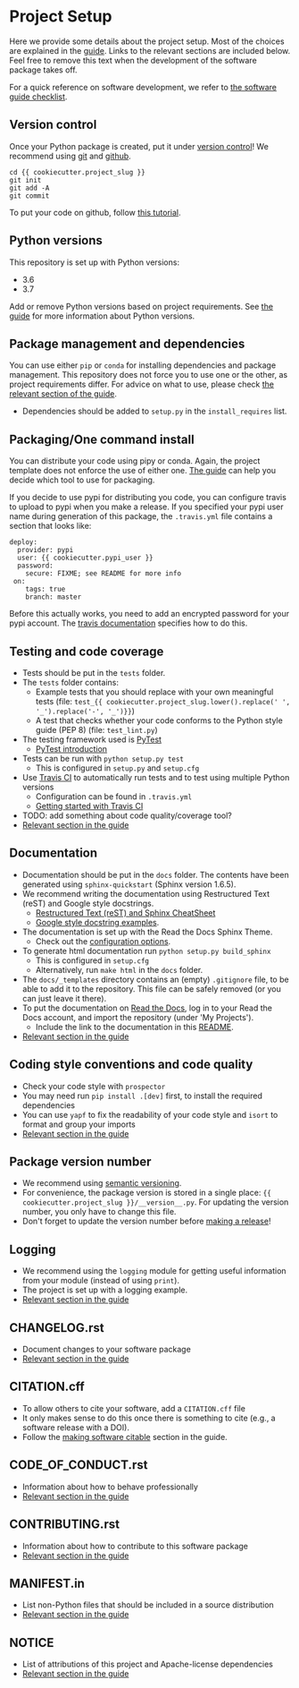 Project Setup
=============

Here we provide some details about the project setup. Most of the
choices are explained in the [guide](https://guide.esciencecenter.nl).
Links to the relevant sections are included below. Feel free to remove
this text when the development of the software package takes off.

For a quick reference on software development, we refer to [the software
guide checklist](https://guide.esciencecenter.nl/best_practices/checklist.html).

Version control
---------------

Once your Python package is created, put it under [version
control](https://guide.esciencecenter.nl/best_practices/version_control.html)!
We recommend using [git](http://git-scm.com/) and
[github](https://github.com/).

``` {.sourceCode .console}
cd {{ cookiecutter.project_slug }}
git init
git add -A
git commit
```

To put your code on github, follow [this
tutorial](https://help.github.com/articles/adding-an-existing-project-to-github-using-the-command-line/).

Python versions
---------------

This repository is set up with Python versions:

-   3.6
-   3.7

Add or remove Python versions based on project requirements. See [the
guide](https://guide.esciencecenter.nl/best_practices/language_guides/python.html)
for more information about Python versions.

Package management and dependencies
-----------------------------------

You can use either `pip` or `conda` for
installing dependencies and package management. This repository does not
force you to use one or the other, as project requirements differ. For
advice on what to use, please check [the relevant section of the
guide](https://guide.esciencecenter.nl/best_practices/language_guides/python.html#dependencies-and-package-management).

-   Dependencies should be added to `setup.py` in the
    `install_requires` list.

Packaging/One command install
-----------------------------

You can distribute your code using pipy or conda. Again, the project
template does not enforce the use of either one. [The
guide](https://guide.esciencecenter.nl/best_practices/language_guides/python.html#building-and-packaging-code)
can help you decide which tool to use for packaging.

If you decide to use pypi for distributing you code, you can configure
travis to upload to pypi when you make a release. If you specified your
pypi user name during generation of this package, the `.travis.yml` file
contains a section that looks like:

``` {.sourceCode .yaml}
deploy:
  provider: pypi
  user: {{ cookiecutter.pypi_user }}
  password:
    secure: FIXME; see README for more info
 on:
    tags: true
    branch: master
```

Before this actually works, you need to add an encrypted password for
your pypi account. The [travis
documentation](https://docs.travis-ci.com/user/deployment/pypi/)
specifies how to do this.

Testing and code coverage
-------------------------

-   Tests should be put in the `tests` folder.
-   The `tests` folder contains:
    -   Example tests that you should replace with your own meaningful
        tests (file:
        `test_{{ cookiecutter.project_slug.lower().replace(' ', '_').replace('-', '_')}}`)
    -   A test that checks whether your code conforms to the Python
        style guide (PEP 8) (file: `test_lint.py`)
-   The testing framework used is [PyTest](https://pytest.org)
    -   [PyTest
        introduction](http://pythontesting.net/framework/pytest/pytest-introduction/)
-   Tests can be run with `python setup.py test`
    -   This is configured in `setup.py` and `setup.cfg`
-   Use [Travis CI](https://travis-ci.com/) to automatically run tests
    and to test using multiple Python versions
    -   Configuration can be found in `.travis.yml`
    -   [Getting started with Travis
        CI](https://docs.travis-ci.com/user/getting-started/)
-   TODO: add something about code quality/coverage tool?
-   [Relevant section in the
    guide](https://guide.esciencecenter.nl/best_practices/language_guides/python.html#testing)

Documentation
-------------

-   Documentation should be put in the `docs` folder. The contents have
    been generated using `sphinx-quickstart` (Sphinx version 1.6.5).
-   We recommend writing the documentation using Restructured Text
    (reST) and Google style docstrings.
    -   [Restructured Text (reST) and Sphinx
        CheatSheet](http://openalea.gforge.inria.fr/doc/openalea/doc/_build/html/source/sphinx/rest_syntax.html)
    -   [Google style docstring
        examples](http://sphinxcontrib-napoleon.readthedocs.io/en/latest/example_google.html).
-   The documentation is set up with the Read the Docs Sphinx Theme.
    -   Check out the [configuration
        options](https://sphinx-rtd-theme.readthedocs.io/en/latest/).
-   To generate html documentation run `python setup.py build_sphinx`
    -   This is configured in `setup.cfg`
    -   Alternatively, run `make html` in the `docs` folder.
-   The `docs/_templates` directory contains an (empty) `.gitignore`
    file, to be able to add it to the repository. This file can be
    safely removed (or you can just leave it there).
-   To put the documentation on [Read the
    Docs](https://readthedocs.org), log in to your Read the Docs
    account, and import the repository (under 'My Projects').
    -   Include the link to the documentation in this [README](https://guide.esciencecenter.nl/best_practices/language_guides/python.html#writingdocumentation).
-   [Relevant section in the
    guide](https://guide.esciencecenter.nl/best_practices/language_guides/python.html#writingdocumentation)

Coding style conventions and code quality
-----------------------------------------

-   Check your code style with `prospector`
-   You may need run `pip install .[dev]` first, to install the required
    dependencies
-   You can use `yapf` to fix the readability of your code style and
    `isort` to format and group your imports
-   [Relevant section in the
    guide](https://guide.esciencecenter.nl/best_practices/language_guides/python.html#coding-style-conventions)

Package version number
----------------------

-   We recommend using [semantic
    versioning](https://guide.esciencecenter.nl/best_practices/releases.html#semantic-versioning).
-   For convenience, the package version is stored in a single place:
    `{{ cookiecutter.project_slug }}/__version__.py`. For updating the
    version number, you only have to change this file.
-   Don't forget to update the version number before [making a
    release](https://guide.esciencecenter.nl/best_practices/releases.html)!

Logging
-------

-   We recommend using the `logging` module for getting
    useful information from your module (instead of using
    `print`).
-   The project is set up with a logging example.
-   [Relevant section in the
    guide](https://guide.esciencecenter.nl/best_practices/language_guides/python.html#logging)

CHANGELOG.rst
-------------

-   Document changes to your software package
-   [Relevant section in the
    guide](https://guide.esciencecenter.nl/software/releases.html#changelogmd)

CITATION.cff
------------

-   To allow others to cite your software, add a `CITATION.cff` file
-   It only makes sense to do this once there is something to cite
    (e.g., a software release with a DOI).
-   Follow the [making software
    citable](https://guide.esciencecenter.nl/citable_software/making_software_citable.html)
    section in the guide.

CODE_OF_CONDUCT.rst
---------------------

-   Information about how to behave professionally
-   [Relevant section in the
    guide](https://guide.esciencecenter.nl/software/documentation.html#code-of-conduct)

CONTRIBUTING.rst
----------------

-   Information about how to contribute to this software package
-   [Relevant section in the
    guide](https://guide.esciencecenter.nl/software/documentation.html#contribution-guidelines)

MANIFEST.in
-----------

-   List non-Python files that should be included in a source
    distribution
-   [Relevant section in the
    guide](https://guide.esciencecenter.nl/best_practices/language_guides/python.html#building-and-packaging-code)

NOTICE
------

-   List of attributions of this project and Apache-license dependencies
-   [Relevant section in the
    guide](https://guide.esciencecenter.nl/best_practices/licensing.html#notice)
